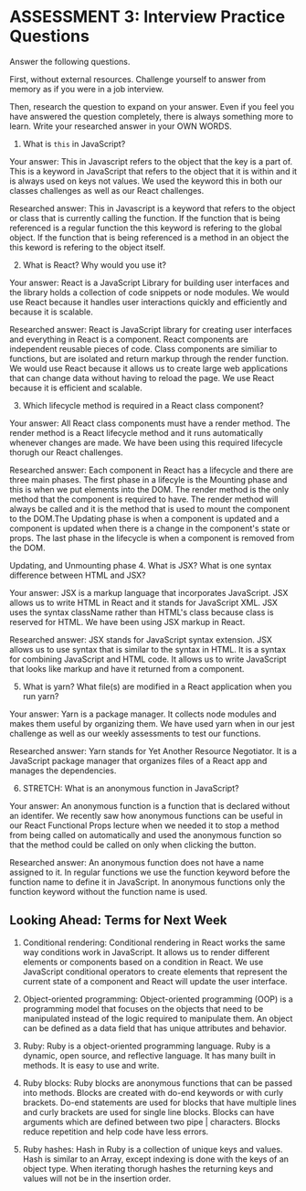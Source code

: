 # ASSESSMENT 3: Interview Practice Questions

Answer the following questions.

First, without external resources. Challenge yourself to answer from memory as if you were in a job interview.

Then, research the question to expand on your answer. Even if you feel you have answered the question completely, there is always something more to learn. Write your researched answer in your OWN WORDS.


1. What is `this` in JavaScript?

  Your answer:
  This in Javascript refers to the object that the key is a part of. This is a keyword in JavaScript that refers to the object that it is within and it is always used on keys not values. We used the keyword this in both our classes challenges as well as our React challenges.

  Researched answer:
  This in Javascript is a keyword that refers to the object or class that is currently calling the function. If the function that is being referenced is a regular function the this keyword is refering to the global object. If the function that is being referenced is a method in an object the this keword is refering to the object itself.


2. What is React? Why would you use it?

  Your answer:
  React is a JavaScript Library for building user interfaces and the library holds a collection of code snippets or node modules. We would use React because it handles user interactions quickly and efficiently and because it is scalable.

  Researched answer:
  React is JavaScript library for creating user interfaces and everything in React is a component. React components are independent reusable pieces of code. Class components are similiar to functions, but are isolated and return markup through the render function. We would use React because it allows us to create large web applications that can change data without having to reload the page. We use React because it is efficient and scalable.  


3. Which lifecycle method is required in a React class component?

  Your answer:
  All React class components must have a render method. The render method is a React lifecycle method and it runs automatically whenever changes are made. We have been using this required lifecycle thorugh our React challenges.

  Researched answer:
  Each component in React has a lifecycle and there are three main phases. The first phase in a lifecyle is the Mounting phase and this is when we put elements into the DOM. The render method is the only method that the component is required to have. The render method will always be called and it is the method that is used to mount the component to the DOM.The Updating phase is when a component is updated and a component is updated when there is a change in the component's state or props. The last phase in the lifecycle is when a component is removed from the DOM.

Updating, and Unmounting phase
4. What is JSX? What is one syntax difference between HTML and JSX?

  Your answer:
  JSX is a markup language that incorporates JavaScript. JSX allows us to write HTML in React and it stands for JavaScript XML. JSX uses the syntax className rather than HTML's class because class is reserved for HTML. We have been using JSX markup in React.

  Researched answer:
  JSX stands for JavaScript syntax extension. JSX allows us to use syntax that is similar to the syntax in HTML. It is a syntax for combining JavaScript and HTML code. It allows us to write JavaScript that looks like markup and have it returned from a component.  


5. What is yarn? What file(s) are modified in a React application when you run yarn?

  Your answer:
  Yarn is a package manager. It collects node modules and makes them useful by organizing them. We have used yarn when in our jest challenge as well as our weekly assessments to test our functions.

  Researched answer:
  Yarn stands for Yet Another Resource Negotiator. It is a JavaScript package manager that organizes files of a React app and manages the dependencies. 



6. STRETCH: What is an anonymous function in JavaScript?

  Your answer:
  An anonymous function is a function that is declared without an identifer. We recently saw how anonymous functions can be useful in our React Functional Props lecture when we needed it to stop a method from being called on automatically and used the anonymous function so that the method could be called on only when clicking the button.

  Researched answer:
  An anonymous function does not have a name assigned to it. In regular functions we use the function keyword before the function name to define it in JavaScript. In anonymous functions only the function keyword without the function name is used. 

## Looking Ahead: Terms for Next Week

1. Conditional rendering:
  Conditional rendering in React works the same way conditions work in JavaScript. It allows us to render different elements or components based on a condition in React. We use JavaScript conditional operators to create elements that represent the current state of a component and React will update the user interface.

2. Object-oriented programming:
  Object-oriented programming (OOP) is a programming model that focuses on the objects that need to be manipulated instead of the logic required to manipulate them. An object can be defined as a data field that has unique attributes and behavior.

3. Ruby:
  Ruby is a object-oriented programming language. Ruby is a dynamic, open source, and reflective language. It has many built in methods. It is easy to use and write. 

4. Ruby blocks:
  Ruby blocks are anonymous functions that can be passed into methods. Blocks are created with do-end keywords or with curly brackets. Do-end statements are used for blocks that have multiple lines and curly brackets are used for single line blocks. Blocks can have arguments which are defined between two pipe | characters. Blocks reduce repetition and help code have less errors.

5. Ruby hashes:
  Hash in Ruby is a collection of unique keys and values. Hash is similar to an Array, except indexing is done with the keys of an object type. When iterating thorugh hashes the returning keys and values will not be in the insertion order.

  <!--  -->